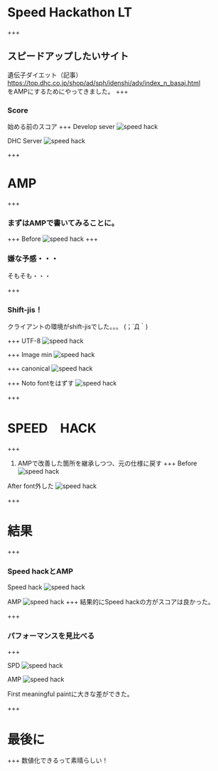 # Speed Hackathon LT
+++
## スピードアップしたいサイト
遺伝子ダイエット（記事）  
https://top.dhc.co.jp/shop/ad/sph/idenshi/adv/index_n_basaj.html  
をAMPにするためにやってきました。
+++
### Score
始める前のスコア
+++
Develop sever
![speed hack](assets/images/idenshi_dev_LH_before.png)

DHC Server
![speed hack](assets/images/idenshi_dhc_LH_before.png)


<!-- section -->
+++
# AMP
+++
### まずはAMPで書いてみることに。
+++
Before
![speed hack](assets/images/idenshi_dev_LH_after.png)
+++
### 嫌な予感・・・
そもそも・・・

+++
### Shift-jis！
クライアントの環境がshift-jisでした。。。
(；´Д｀)

+++
UTF-8
![speed hack](assets/images/idenshi_dev_LH_UTF-8.png)

+++
Image min
![speed hack](assets/images/idenshi_dev_LH_imagemin.png)

+++
canonical
![speed hack](assets/images/before.png)

+++
Noto fontをはずす
![speed hack](assets/images/amp_after.png)

+++
# SPEED　HACK
+++
1. AMPで改善した箇所を継承しつつ、元の仕様に戻す
+++
Before
![speed hack](assets/images/spd_normal.png)

After
font外した
![speed hack](assets/images/spd_after2.png)



+++
# 結果
+++
### Speed hackとAMP
Speed hack
![speed hack](assets/images/spd_after2.png)

AMP
![speed hack](assets/images/amp_after.png)
+++
結果的にSpeed hackの方がスコアは良かった。

+++
### パフォーマンスを見比べる
+++

SPD
![speed hack](assets/images/spd_performance.png)

AMP
![speed hack](assets/images/amp_performance.png)

First meaningful paintに大きな差ができた。


+++
# 最後に
+++
数値化できるって素晴らしい！
